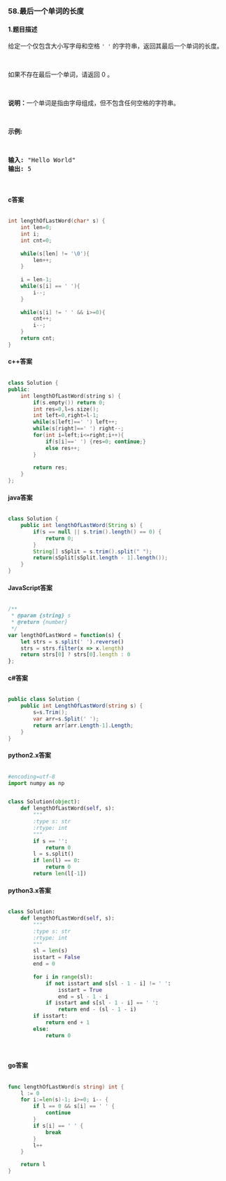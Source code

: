 ### 58.最后一个单词的长度

#### 1.题目描述

<p>给定一个仅包含大小写字母和空格&nbsp;<code>&#39; &#39;</code>&nbsp;的字符串，返回其最后一个单词的长度。</p><br/><p>如果不存在最后一个单词，请返回 0&nbsp;。</p><br/><p><strong>说明：</strong>一个单词是指由字母组成，但不包含任何空格的字符串。</p><br/><p><strong>示例:</strong></p><br/><pre><strong>输入:</strong> &quot;Hello World&quot;<br/><strong>输出:</strong> 5<br/></pre><br/>

#### c答案

```c

int lengthOfLastWord(char* s) {
    int len=0;
    int i;
    int cnt=0;
    
    while(s[len] != '\0'){
        len++;
    }
    
    i = len-1;
    while(s[i] == ' '){
        i--;
    }
    
    while(s[i] != ' ' && i>=0){
        cnt++;
        i--;
    }
    return cnt;
}

```

#### c++答案

```c++

class Solution {
public:
    int lengthOfLastWord(string s) {
        if(s.empty()) return 0;
        int res=0,l=s.size();
        int left=0,right=l-1;
        while(s[left]==' ') left++;
        while(s[right]==' ') right--;
        for(int i=left;i<=right;i++){
            if(s[i]==' ') {res=0; continue;}
            else res++;
        }
        
        return res;
    }
};

```

#### java答案

```java

class Solution {
    public int lengthOfLastWord(String s) {
        if(s == null || s.trim().length() == 0) {
        	return 0;
        }
        String[] sSplit = s.trim().split(" ");
        return(sSplit[sSplit.length - 1].length());
    }
}

```

#### JavaScript答案

```javascript

/**
 * @param {string} s
 * @return {number}
 */
var lengthOfLastWord = function(s) {
    let strs = s.split(' ').reverse()
    strs = strs.filter(x => x.length)
    return strs[0] ? strs[0].length : 0
};

```

#### c#答案

```c#

public class Solution {
    public int LengthOfLastWord(string s) {
        s=s.Trim();
        var arr=s.Split(' ');
        return arr[arr.Length-1].Length;
    }
}

```

#### python2.x答案

```python

#encoding=utf-8
import numpy as np


class Solution(object):
    def lengthOfLastWord(self, s):
        """
        :type s: str
        :rtype: int
        """
        if s == '':
            return 0
        l = s.split()
        if len(l) == 0:
            return 0
        return len(l[-1])


```

#### python3.x答案

```python

class Solution:
    def lengthOfLastWord(self, s):
        """
        :type s: str
        :rtype: int
        """
        sl = len(s)
        isstart = False
        end = 0
        
        for i in range(sl):
            if not isstart and s[sl - 1 - i] != ' ':
                isstart = True
                end = sl - 1 - i
            if isstart and s[sl - 1 - i] == ' ':
                return end - (sl - 1 - i)
        if isstart:
            return end + 1
        else:
            return 0
            
            

```

#### go答案

```go

func lengthOfLastWord(s string) int {
	l := 0
	for i:=len(s)-1; i>=0; i-- {
		if l == 0 && s[i] == ' ' {
			continue
		}
		if s[i] == ' ' {
			break
		}
		l++
	}

	return l
}

```